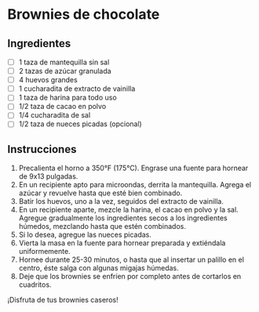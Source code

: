 # Brownies de chocolate

## Ingredientes

- [ ] 1 taza de mantequilla sin sal
- [ ] 2 tazas de azúcar granulada
- [ ] 4 huevos grandes
- [ ] 1 cucharadita de extracto de vainilla
- [ ] 1 taza de harina para todo uso
- [ ] 1/2 taza de cacao en polvo
- [ ] 1/4 cucharadita de sal
- [ ] 1/2 taza de nueces picadas (opcional)

## Instrucciones

1. Precalienta el horno a 350°F (175°C). Engrase una fuente para hornear de 9x13 pulgadas.
2. En un recipiente apto para microondas, derrita la mantequilla. Agrega el azúcar y revuelve hasta que esté bien combinado.
3. Batir los huevos, uno a la vez, seguidos del extracto de vainilla.
4. En un recipiente aparte, mezcle la harina, el cacao en polvo y la sal. Agregue gradualmente los ingredientes secos a los ingredientes húmedos, mezclando hasta que estén combinados.
5. Si lo desea, agregue las nueces picadas.
6. Vierta la masa en la fuente para hornear preparada y extiéndala uniformemente.
7. Hornee durante 25-30 minutos, o hasta que al insertar un palillo en el centro, éste salga con algunas migajas húmedas.
8. Deje que los brownies se enfríen por completo antes de cortarlos en cuadritos.

¡Disfruta de tus brownies caseros!
